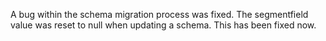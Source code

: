 A bug within the schema migration process was fixed. The segmentfield value was reset to null when updating a schema. This has been fixed now.
